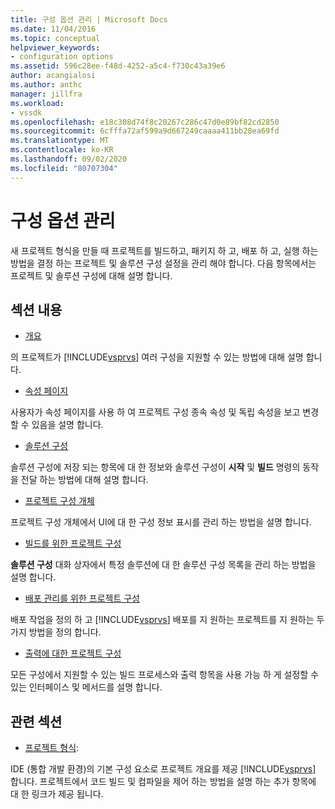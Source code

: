 ```yaml
---
title: 구성 옵션 관리 | Microsoft Docs
ms.date: 11/04/2016
ms.topic: conceptual
helpviewer_keywords:
- configuration options
ms.assetid: 596c28ee-f48d-4252-a5c4-f730c43a39e6
author: acangialosi
ms.author: anthc
manager: jillfra
ms.workload:
- vssdk
ms.openlocfilehash: e18c308d74f8c20267c286c47d0e89bf82cd2850
ms.sourcegitcommit: 6cfffa72af599a9d667249caaaa411bb28ea69fd
ms.translationtype: MT
ms.contentlocale: ko-KR
ms.lasthandoff: 09/02/2020
ms.locfileid: "80707304"
---
```

# <a name="managing-configuration-options"></a>구성 옵션 관리
새 프로젝트 형식을 만들 때 프로젝트를 빌드하고, 패키지 하 고, 배포 하 고, 실행 하는 방법을 결정 하는 프로젝트 및 솔루션 구성 설정을 관리 해야 합니다. 다음 항목에서는 프로젝트 및 솔루션 구성에 대해 설명 합니다.

## <a name="in-this-section"></a>섹션 내용
- [개요](../../extensibility/internals/configuration-options-overview.md)

 의 프로젝트가 [!INCLUDE[vsprvs](../../code-quality/includes/vsprvs_md.md)] 여러 구성을 지원할 수 있는 방법에 대해 설명 합니다.

- [속성 페이지](../../extensibility/internals/property-pages.md)

 사용자가 속성 페이지를 사용 하 여 프로젝트 구성 종속 속성 및 독립 속성을 보고 변경할 수 있음을 설명 합니다.

- [솔루션 구성](../../extensibility/internals/solution-configuration.md)

 솔루션 구성에 저장 되는 항목에 대 한 정보와 솔루션 구성이 **시작** 및 **빌드** 명령의 동작을 전달 하는 방법에 대해 설명 합니다.

- [프로젝트 구성 개체](../../extensibility/internals/project-configuration-object.md)

 프로젝트 구성 개체에서 UI에 대 한 구성 정보 표시를 관리 하는 방법을 설명 합니다.

- [빌드를 위한 프로젝트 구성](../../extensibility/internals/project-configuration-for-building.md)

 **솔루션 구성** 대화 상자에서 특정 솔루션에 대 한 솔루션 구성 목록을 관리 하는 방법을 설명 합니다.

- [배포 관리를 위한 프로젝트 구성](../../extensibility/internals/project-configuration-for-managing-deployment.md)

 배포 작업을 정의 하 고 [!INCLUDE[vsprvs](../../code-quality/includes/vsprvs_md.md)] 배포를 지 원하는 프로젝트를 지 원하는 두 가지 방법을 정의 합니다.

- [출력에 대한 프로젝트 구성](../../extensibility/internals/project-configuration-for-output.md)

 모든 구성에서 지원할 수 있는 빌드 프로세스와 출력 항목을 사용 가능 하 게 설정할 수 있는 인터페이스 및 메서드를 설명 합니다.

## <a name="related-sections"></a>관련 섹션
- [프로젝트 형식](../../extensibility/internals/project-types.md):

 IDE (통합 개발 환경)의 기본 구성 요소로 프로젝트 개요를 제공 [!INCLUDE[vsprvs](../../code-quality/includes/vsprvs_md.md)] 합니다. 프로젝트에서 코드 빌드 및 컴파일을 제어 하는 방법을 설명 하는 추가 항목에 대 한 링크가 제공 됩니다.
